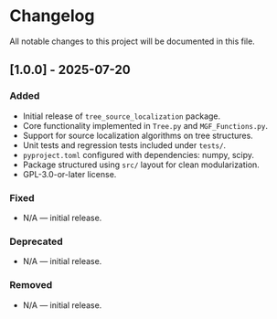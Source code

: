 # Changelog

All notable changes to this project will be documented in this file.

## [1.0.0] - 2025-07-20

### Added
- Initial release of `tree_source_localization` package.
- Core functionality implemented in `Tree.py` and `MGF_Functions.py`.
- Support for source localization algorithms on tree structures.
- Unit tests and regression tests included under `tests/`.
- `pyproject.toml` configured with dependencies: numpy, scipy.
- Package structured using `src/` layout for clean modularization.
- GPL-3.0-or-later license.

### Fixed
- N/A — initial release. 

### Deprecated
- N/A — initial release.

### Removed
- N/A — initial release.
